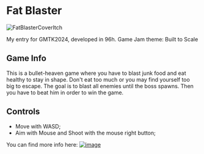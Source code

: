 # Fat Blaster
![FatBlasterCoverItch](https://github.com/user-attachments/assets/7c3263a1-85d1-4755-a68d-d2fc5bbe34b6)



My entry for GMTK2024, developed in 96h.
Game Jam theme: Built to Scale

## Game Info
This is a bullet-heaven game where you have to blast junk food and eat healthy to stay in shape. Don't eat too much or you may find yourself too big to escape.
The goal is to blast all enemies until the boss spawns. Then you have to beat him in order to win the game.


## Controls
- Move with WASD;
- Aim with Mouse and Shoot with the mouse right button;

You can find more info here: 
[![image](https://img.shields.io/badge/Itch.io-FA5C5C?style=for-the-badge&logo=itchdotio&logoColor=white)](https://dee-ay-studio.itch.io/fat-blaser)
